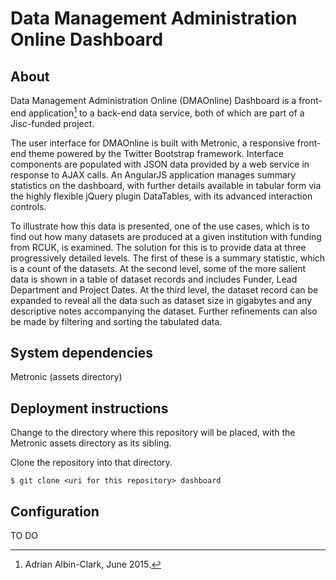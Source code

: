 Data Management Administration Online Dashboard
==
About
-
Data Management Administration Online (DMAOnline) Dashboard is a front-end application[^developer] to a back-end data service, both of which are part of a Jisc-funded project.
 [^developer]: Adrian Albin-Clark, June 2015.

The user interface for DMAOnline is built with Metronic, a responsive front-end theme powered by the Twitter Bootstrap framework. Interface components are populated with JSON data provided by a web service in response to AJAX calls. An AngularJS application manages summary statistics on the dashboard, with further details available in tabular form via the highly flexible jQuery plugin DataTables, with its advanced interaction controls. 

To illustrate how this data is presented, one of the use cases, which is to find out how many datasets are produced at a given institution with funding from RCUK, is examined. The solution for this is to provide data at three progressively detailed levels. The first of these is a summary statistic, which is a count of the datasets. At the second level, some of the more salient data is shown in a table of dataset records and includes Funder, Lead Department and Project Dates. At the third level, the dataset record can be expanded to reveal all the data such as dataset size in gigabytes and any descriptive notes accompanying the dataset. Further refinements can also be made by filtering and sorting the tabulated data.


System dependencies
-
Metronic (assets directory)



Deployment instructions
-
Change to the directory where this repository will be placed, with the Metronic assets directory as
its sibling.

Clone the repository into that directory.
```
$ git clone <uri for this repository> dashboard
```

Configuration
-
TO DO